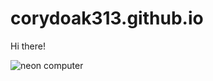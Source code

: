 # corydoak313.github.io

Hi there!

<picture>
  <source media="(prefers-color-scheme: dark)" srcset="![black](https://github.com/user-attachments/assets/1dce11ac-182f-46b2-abff-042007c0a0cf)
">
  <source media="(prefers-color-scheme: light)" srcset="blob:https://www.pinterest.com/7b8a031c-2a61-4377-81d1-2d9e30d388fb">
  <img alt="neon computer" src="https://www.shutterstock.com/video/clip-3483067579-hello-world-neon-text-animation--perfect
">
</picture>
